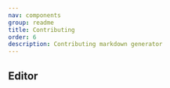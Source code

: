 ```yaml
---
nav: components
group: readme
title: Contributing
order: 6
description: Contributing markdown generator
---
```


## Editor

<code src="./index.tsx" inline></code>
